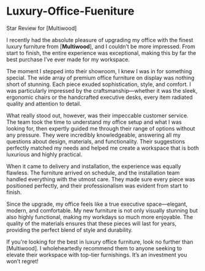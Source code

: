 # Luxury-Office-Fueniture

Star Review for [Multiwood]

I recently had the absolute pleasure of upgrading my office with the finest luxury furniture from [**Multiwood**], and I couldn’t be more impressed. From start to finish, the entire experience was exceptional, making this by far the best purchase I’ve ever made for my workspace.

The moment I stepped into their showroom, I knew I was in for something special. The wide array of premium office furniture on display was nothing short of stunning. Each piece exuded sophistication, style, and comfort. I was particularly impressed by the craftsmanship—whether it was the sleek, ergonomic chairs or the handcrafted executive desks, every item radiated quality and attention to detail.

What really stood out, however, was their impeccable customer service. The team took the time to understand my office setup and what I was looking for, then expertly guided me through their range of options without any pressure. They were incredibly knowledgeable, answering all my questions about design, materials, and functionality. Their suggestions perfectly matched my needs and helped me create a workspace that is both luxurious and highly practical.

When it came to delivery and installation, the experience was equally flawless. The furniture arrived on schedule, and the installation team handled everything with the utmost care. They made sure every piece was positioned perfectly, and their professionalism was evident from start to finish.

Since the upgrade, my office feels like a true executive space—elegant, modern, and comfortable. My new furniture is not only visually stunning but also highly functional, making my workdays so much more enjoyable. The quality of the materials ensures that these pieces will last for years, providing the perfect blend of style and durability.

If you're looking for the best in luxury office furniture, look no further than [Multiwood]. I wholeheartedly recommend them to anyone seeking to elevate their workspace with top-tier furnishings. It’s an investment you won’t regret!

